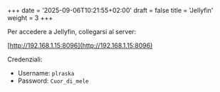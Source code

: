 +++
date = '2025-09-06T10:21:55+02:00'
draft = false
title = 'Jellyfin'
weight = 3
+++

Per accedere a Jellyfin, collegarsi al server:

[http://192.168.1.15:8096](http://192.168.1.15:8096)

Credenziali:
- Username: `plraska`
- Password: `Cuor_di_mele`